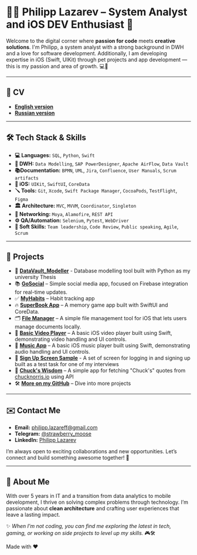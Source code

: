 # 👨‍💻 Philipp Lazarev – System Analyst and iOS DEV Enthusiast 🚀

Welcome to the digital corner where **passion for code** meets **creative solutions**. I'm Philipp, a system analyst with a strong background in DWH and a love for software development. Additionally, I am developing expertise in iOS (Swift, UIKit) through pet projects and app development — this is my passion and area of growth. 💻📱

---
## 📄 CV
- **[English version](https://github.com/lord-anonymoose/CV/blob/main/CV%20(ENG).pdf)**
- **[Russian version](https://github.com/lord-anonymoose/CV/blob/main/CV%20(RU).pdf)**

---

## 🛠 **Tech Stack & Skills**
- **💻 Languages:** `SQL`, `Python`, `Swift`
- **💽 DWH:** `Data Modelling`, `SAP PowerDesigner`, `Apache AirFlow`, `Data Vault`
- **📚Documentation:** `BPMN`, `UML`, `Jira`, `Confluence`, `User Manuals`, `Scrum artifacts`
- **📱 iOS:** `UIKit`, `SwiftUI`, `CoreData`
- **🪛 Tools:** `Git`, `Xcode`, `Swift Package Manager`, `CocoaPods`, `TestFlight`, `Figma`
- **🏛️ Architecture:** `MVC`, `MVVM`, `Coordinator`, `Singleton`
- **🔌 Networking:** `Moya`, `Alamofire`, `REST API`  
- **⚙️ QA/Automation:** `Selenium`, `Pytest`, `WebDriver`
- **👥 Soft Skills:** `Team leadership`, `Code Review`, `Public speaking`, `Agile`, `Scrum`

---

## 📂 **Projects**
- 💽 **[DataVault_Modeller](https://github.com/lord-anonymoose/DataVault_Modeller)** - Database modelling tool built with Python as my university Thesis
- 📚 **[GoSocial](https://github.com/lord-anonymoose/social-media-app)** – Simple social media app, focused on Firebase integration for real-time updates.
- ✅ **[MyHabits](https://github.com/lord-anonymoose/MyHabits)** – Habit tracking app
- 🔥 **[SuperBook App](https://github.com/lord-anonymoose/SuperBook)** – A memory game app built with SwiftUI and CoreData.
- 🗂️ **[File Manager](https://github.com/lord-anonymoose/FileManager)** – A simple file management tool for iOS that lets users manage documents locally.
- 🎥 **[Basic Video Player](https://github.com/lord-anonymoose/BasicVideoPlayer)** – A basic iOS video player built using Swift, demonstrating video handling and UI controls.
- 🎵 **[Music App](https://github.com/lord-anonymoose/Music)** – A basic iOS music player built using Swift, demonstrating audio handling and UI controls.
- 🔑 **[Sign Up Screen Sample](https://github.com/lord-anonymoose/sign-up-screen-sample)** - A set of screen for logging in and signing up built as a test task for one of my interviews
- 🧠 **[Chuck's Wisdom](https://github.com/lord-anonymoose/Chuck-s-Wisdom)** – A simple app for fetching "Chuck's" quotes from [chucknorris.io](https://api.chucknorris.io) using API
- 🛠️ **[More on my GitHub](https://github.com/lord-anonymoose)** – Dive into more projects

---

## ✉️ **Contact Me**
- **Email:** philipp.lazareff@gmail.com
- **Telegram:** [@strawberry_moose](https://t.me/strawberry_moose)
- **LinkedIn:** [Philipp Lazarev](https://www.linkedin.com/in/philipp-lazarev-782b14167/)

I’m always open to exciting collaborations and new opportunities. Let’s connect and build something awesome together! 🚀

---

## 👀 About Me
With over 5 years in IT and a transition from data analytics to mobile development, I thrive on solving complex problems through technology. I’m passionate about **clean architecture** and crafting user experiences that leave a lasting impact.

✨ _When I’m not coding, you can find me exploring the latest in tech, gaming, or working on side projects to level up my skills._ 🎮🛠️


Made with ❤️
